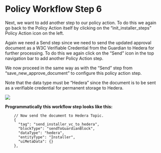 # Policy Workflow Step 6

Next, we want to add another step to our policy action. To do this we again go back to the Policy Action itself by clicking on the “init\_installer\_steps” Policy Action icon on the left.

Again we need a Send step since we need to send the updated approval document as a W3C Verifiable Credential from the Guardian to Hedera for further processing. To do this we again click on the “Send” icon in the top navigation bar to add another Policy Action step.

We now proceed in the same way as with the “Send” step from “save\_new\_approve\_document” to configure this policy action step.

Note that the data type must be “Hedera” since the document is to be sent as a verifiable credential for permanent storage to Hedera.

![](../.gitbook/assets/PW\_image\_11.png)

**Programmatically this workflow step looks like this:**

```
    // Now send the document to Hedera Topic.
    {
      "tag": "send_installer_vc_to_hedera",
      "blockType": "sendToGuardianBlock",
      "dataType": "hedera",
      "entityType": "Installer",
      "uiMetaData": {}
    },
```
